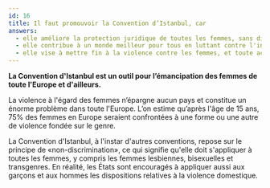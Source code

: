 ```yaml
---
id: 16
title: Il faut promouvoir la Convention d’Istanbul, car
answers:
  - elle améliore la protection juridique de toutes les femmes, sans discrimination aucune
  - elle contribue à un monde meilleur pour tous en luttant contre l'inégalité entre les femmes et les hommes
  - elle vise à mettre fin à la violence contre les femmes, et toute action en ce sens doit être encouragée
---
```

**La Convention d'Istanbul est un outil pour l’émancipation des femmes de toute l'Europe et d'ailleurs.**

La violence à l'égard des femmes n’épargne aucun pays et constitue un énorme
problème dans toute l'Europe. L’on estime qu’après l'âge de 15 ans, 75% des
femmes en Europe seraient confrontées à une forme ou une autre de violence
fondée sur le genre.

La Convention d'Istanbul, à l'instar d'autres conventions, repose sur le
principe de «non-discrimination», ce qui signifie qu'elle doit s'appliquer
à toutes les femmes, y compris les femmes lesbiennes, bisexuelles et transgenres.
En réalité, les États sont encouragés à appliquer aussi aux garçons et aux
hommes les dispositions relatives à la violence domestique.
